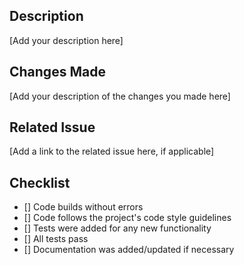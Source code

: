 ## Description

[Add your description here]

## Changes Made

[Add your description of the changes you made here]

## Related Issue

[Add a link to the related issue here, if applicable]

## Checklist

- [] Code builds without errors
- [] Code follows the project's code style guidelines
- [] Tests were added for any new functionality
- [] All tests pass
- [] Documentation was added/updated if necessary
